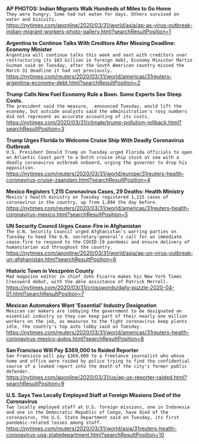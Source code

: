 **AP PHOTOS: Indian Migrants Walk Hundreds of Miles to Go Home**\
`They were hungry. Some had not eaten for days. Others survived on water and biscuits.`\
https://nytimes.com/aponline/2020/03/31/world/asia/ap-as-virus-outbreak-indian-migrant-workers-photo-gallery.html?searchResultPosition=1

**Argentina to Continue Talks With Creditors After Missing Deadline: Economy Minister**\
`Argentina will continue talks this week and next with creditors over restructuring its $83 billion in foreign debt, Economy Minister Martin Guzman said on Tuesday, after the South American country missed the March 31 deadline it had set previously.`\
https://nytimes.com/reuters/2020/03/31/world/americas/31reuters-argentina-economy-debt.html?searchResultPosition=2

**Trump Calls New Fuel Economy Rule a Boon. Some Experts See Steep Costs.**\
`The president said the measure,  announced Tuesday, would lift the economy, but outside analysts said the administration's rosy numbers did not represent an accurate accounting of its costs. `\
https://nytimes.com/2020/03/31/climate/trump-pollution-rollback.html?searchResultPosition=3

**Trump Urges Florida to Welcome Cruise Ship With Deadly Coronavirus Outbreak**\
`U.S. President Donald Trump on Tuesday urged Florida officials to open an Atlantic Coast port to a Dutch cruise ship stuck at sea with a deadly coronavirus outbreak onboard, urging the governor to drop his opposition.`\
https://nytimes.com/reuters/2020/03/31/world/europe/31reuters-health-coronavirus-cruise-zaandam.html?searchResultPosition=4

**Mexico Registers 1,215 Coronavirus Cases, 29 Deaths: Health Ministry**\
`Mexico's health ministry on Tuesday registered 1,215 cases of coronavirus in the country, up from 1,094 the day before.`\
https://nytimes.com/reuters/2020/03/31/world/americas/31reuters-health-coronavirus-mexico.html?searchResultPosition=5

**UN Security Council Urges Cease-Fire in Afghanistan**\
`The U.N. Security Council urged Afghanistan’s warring parties on Tuesday to heed the U.N. secretary-general’s call for an immediate cease-fire to respond to the COVID-19 pandemic and ensure delivery of humanitarian aid throughout the country.`\
https://nytimes.com/aponline/2020/03/31/world/asia/ap-un-virus-outbreak-un-afghanistan.html?searchResultPosition=6

**Historic Town in Veszprém County**\
`Mad magazine editor in chief John Ficarra makes his New York Times Crossword debut, with the able assistance of Patrick Merrell.`\
https://nytimes.com/2020/03/31/crosswords/daily-puzzle-2020-04-01.html?searchResultPosition=7

**Mexican Automakers Want 'Essential' Industry Designation**\
`Mexican car makers are lobbying the government to be designated an essential industry so they can keep part of their nearly one million workers on the job, as measures to the fight coronavirus keep plants idle, the country's top auto lobby said on Tuesday.`\
https://nytimes.com/reuters/2020/03/31/world/americas/31reuters-health-coronavirus-mexico-autos.html?searchResultPosition=8

**San Francisco Will Pay $369,000 to Raided Reporter**\
`San Francisco will pay $369,000 to a freelance journalist who whose home and office were raided by police trying to find the confidential source of a leaked report into the death of the city's former public defender.`\
https://nytimes.com/aponline/2020/03/31/us/ap-us-reporter-raided.html?searchResultPosition=9

**U.S. Says Two Locally Employed Staff at Foreign Missions Died of the Coronavirus**\
`Two locally employed staff at U.S. foreign missions, one in Indonesia and one in the Democratic Republic of Congo, have died of the coronavirus, the U.S. State Department said on Tuesday, its first pandemic-related losses among staff.`\
https://nytimes.com/reuters/2020/03/31/world/asia/31reuters-health-coronavirus-usa-statedepartment.html?searchResultPosition=10

